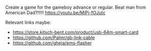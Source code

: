 Create a game for the gameboy advance or regular.
Beat man from American Dad?!!!!! https://youtu.be/MiPj-fOJutc

Relevant links maybe:
- https://store.kitsch-bent.com/product/usb-64m-smart-card
- https://github.com/Palmr/gb-link-cable
- https://github.com/gheja/ems-flasher
